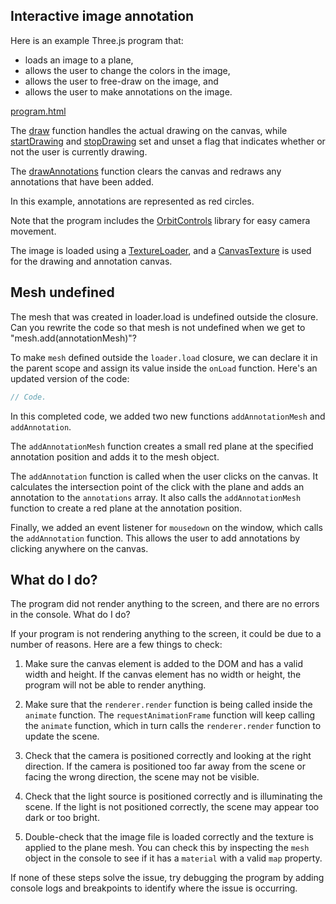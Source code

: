 ## Interactive image annotation

<!--
Write a three.js program, in r1.4.3, that loads an image to a plane, allows the user to change the colors in the image, and allows the user to free-draw on the image, and allows the user to make annotations on the image.
-->

Here is an example Three.js program that:

* loads an image to a plane, 
* allows the user to change the colors in the image, 
* allows the user to free-draw on the image, and 
* allows the user to make annotations on the image.

[program.html](interactive-image-annotation.html)

The [draw](interactive-image-annotation.html#L108) function handles the actual drawing on the canvas, while [startDrawing](interactive-image-annotation.html#L102) and [stopDrawing](interactive-image-annotation.html#L102) set and unset a flag that indicates whether or not the user is currently drawing.

The [drawAnnotations](interactive-image-annotation.html#L125) function clears the canvas and redraws any annotations that have been added.

In this example, annotations are represented as red circles.

Note that the program includes the [OrbitControls](interactive-image-annotation.html#L45) library for easy camera movement.

The image is loaded using a [TextureLoader](interactive-image-annotation.html#L47), and a [CanvasTexture](interactive-image-annotation.html#L74) is used for the drawing and annotation canvas.

## Mesh undefined

The mesh that was created in loader.load is undefined outside the closure.  Can you rewrite the code so that mesh is not undefined when we get to "mesh.add(annotationMesh)"?

To make `mesh` defined outside the `loader.load` closure, we can declare it in the parent scope and assign its value inside the `onLoad` function. Here's an updated version of the code:

```js
// Code.
```

In this completed code, we added two new functions `addAnnotationMesh` and `addAnnotation`.

The `addAnnotationMesh` function creates a small red plane at the specified annotation position and adds it to the mesh object.

The `addAnnotation` function is called when the user clicks on the canvas. It calculates the intersection point of the click with the plane and adds an annotation to the `annotations` array. It also calls the `addAnnotationMesh` function to create a red plane at the annotation position.

Finally, we added an event listener for `mousedown` on the window, which calls the `addAnnotation` function. This allows the user to add annotations by clicking anywhere on the canvas.

## What do I do?

The program did not render anything to the screen, and there are no errors in the console.  What do I do?

If your program is not rendering anything to the screen, it could be due to a number of reasons. Here are a few things to check:

1. Make sure the canvas element is added to the DOM and has a valid width and height. If the canvas element has no width or height, the program will not be able to render anything.

2. Make sure that the `renderer.render` function is being called inside the `animate` function. The `requestAnimationFrame` function will keep calling the `animate` function, which in turn calls the `renderer.render` function to update the scene.

3. Check that the camera is positioned correctly and looking at the right direction. If the camera is positioned too far away from the scene or facing the wrong direction, the scene may not be visible.

4. Check that the light source is positioned correctly and is illuminating the scene. If the light is not positioned correctly, the scene may appear too dark or too bright.

5. Double-check that the image file is loaded correctly and the texture is applied to the plane mesh. You can check this by inspecting the `mesh` object in the console to see if it has a `material` with a valid `map` property.

If none of these steps solve the issue, try debugging the program by adding console logs and breakpoints to identify where the issue is occurring.
